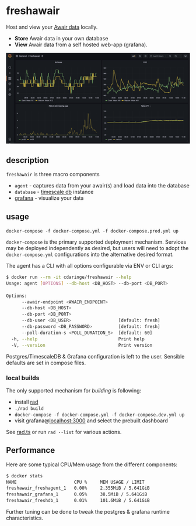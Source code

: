 # freshawair

<!-- markdownlint-disable MD033 -->

Host and view your [Awair data](https://www.getawair.com/) locally.

- **Store** Awair data in your own database
- **View** Awair data from a self hosted web-app (grafana).

<img alt="freshawair grafana" src="./img/preview.png" width="600" />

## description

`freshawair` is three macro components

- `agent` - captures data from your awair(s) and load data into the database
- `database` - [timescale db](https://www.timescale.com/) instance
- [grafana](https://grafana.com/) - visualize your data

## usage

`docker-compose -f docker-compose.yml -f docker-compose.prod.yml up`

`docker-compose` is the primary supported deployment mechanism. Services may be deployed independently as desired, but users will need to adopt the `docker-compose.yml` configurations into the alternative desired format.

The agent has a CLI with all options configurable via ENV or CLI args:

```sh
$ docker run --rm -it cdaringe/freshawair --help
Usage: agent [OPTIONS] --db-host <DB_HOST> --db-port <DB_PORT>

Options:
      --awair-endpoint <AWAIR_ENDPOINT>
      --db-host <DB_HOST>
      --db-port <DB_PORT>
      --db-user <DB_USER>                  [default: fresh]
      --db-password <DB_PASSWORD>          [default: fresh]
      --poll-duration-s <POLL_DURATION_S>  [default: 60]
  -h, --help                               Print help
  -V, --version                            Print version
```

Postgres/TimescaleDB & Grafana configuration is left to the user. Sensible
defaults are set in compose files.

### local builds

The only supported mechanism for _building_ is following:

- install [rad](https://github.com/cdaringe/rad#install)
- `./rad build`
- `docker-compose -f docker-compose.yml -f docker-compose.dev.yml up`
- visit grafana@[localhost:3000](https://localhost:3000) and select the prebuilt dashboard

See [rad.ts](./rad.ts) or run `rad --list` for various actions.

## Performance

Here are some typical CPU/Mem usage from the different components:

```sh
$ docker stats
NAME                      CPU %     MEM USAGE / LIMIT
freshawair_freshagent_1   0.00%     2.355MiB / 5.641GiB
freshawair_grafana_1      0.05%     38.5MiB / 5.641GiB
freshawair_freshdb_1      0.01%     101.6MiB / 5.641GiB
```

Further tuning can be done to tweak the postgres & grafana runtime characteristics.
